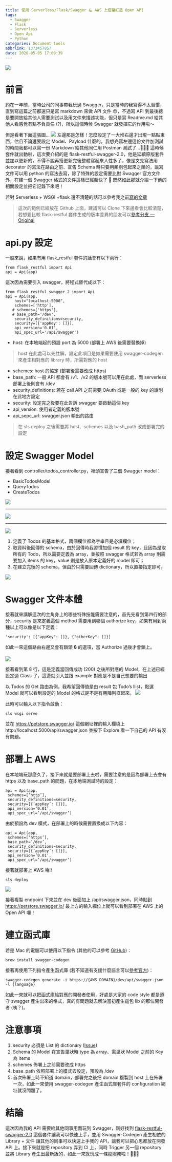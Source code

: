 ```yaml
---
title: 使用 Serverless/Flask/Swagger 在 AWS 上搭建打造 Open API
tags:
  - Swagger
  - Flask
  - Serverless
  - Open Api
  - Python
categories: Document tools
abbrlink: 1373457857
date: 2020-05-05 17:09:39
---
```



![](https://i.imgur.com/2UI8Ggs.png)

# 前言

約在一年前，當時公司的同事帶我玩過 Swagger，只是當時的我寫得不太習慣，直到寫這篇之前都還只是寫 markdown 來做 API 文件 😓，不過寫 API 到最後總是要開放給其他人需要測試以及用文件來描述功能，但只是寫 Readme.md 給其他人看感覺有點不負責任 (?)，所以這個時候 Swagger 就發揮它的作用啦～

但是看著下面這張圖…
![](https://i.imgur.com/zg1jEuy.png)
左邊那是怎樣！怎麼設定了一大堆右邊才出現一點點東西，估且不論還要設定 Model、Payload 什麼的，我想光寫左邊這份文件加測試的時間我都可以寫一份 Markdown 給其他同仁用 Postman 測試了…🤣🤣🤣
這時候套件就出動啦，這次要介紹的是 flask-restful-swagger-2.0，他是延續原版套件並加以更新的，不得不說再搭更新完後整體寫起來人性多了，像是文先寫法用 decorator 的寫法在路由之前、宣告 Schema 時只要用類別包起來之類的，讓寫文件可以用 python 的寫法去寫，除了特殊的設定需要比對 Swagger 官方文件外，在建一個 Swagger 格式的文件這樣已經超快了 💪
既然如此那就介紹一下他的相關設定並把它記錄下來吧！

<!-- more -->

若對 Serverless + WSGI +flask 還不清楚的話可以參考我之前[寫的文章](https://medium.com/@nijia.lin/%E7%BA%8C%E7%AF%87-serverless-wsgi-flask-chatbot-%E7%9A%84%E9%96%8B%E7%99%BC%E6%8C%87%E5%8D%97-f11de7dee7aa)

<!-- more -->

> 這次的範例已經放在 Github 上面，建議可以 Clone 下來邊看會比較清楚，若想要比較 flask-restful 套件生成的版本差異的朋友可以[參考分支 — Original](https://github.com/louis70109/aws-swagger-wsgi-flask)

# api.py 設定

一般來說，如果有用 flask_restful 套件的話會有以下兩行：

```
from flask_restful import Api
api = Api(app)
```

這次因為需要引入 swagger，將程式替代成以下：

```
from flask_restful_swagger_2 import Api
api = Api(app,
    host="localhost:5000",
    schemes=['http'],
   # schemes=['https'],
   # base_path='/dev',
    security_definitions=security,
    security=[{'appKey': []}],
    api_version='0.01',
    api_spec_url='/api/swagger')
```

- host: 在本地端起的預設 port 為 5000 (部署上 AWS 後需要替換掉)

> host 在此處可以先註解，設定此項目是如果需要使用 swagger-codegen 來產生相對應的 library 時，所需對應的 host

- schemes: host 的協定 (部署後需要改成 https)
- base_path: 一般 API 都會有 /v1、/v2 的版本號可以用在此處，而 serverless 部署上後則會有 /dev
- security_definitions: 若在 call API 之前需要 OAuth 或是一般的 key 的話則在此地方設定
- security: 設定完之後要在此告訴 swagger 要啟動這個 key
- api_version: 使用者定義的版本號
- api_sepc_url: swagger.json 輸出的路由

> 在 sls deploy 之後需要將 host、schemes 以及 bash_path 改成部署完的設定

# 設定 Swagger Model

接著看到 controller/todos_controller.py，裡頭宣告了三個 Swagger model：

- BasicTodosModel
- QueryTodos
- CreateTodos

![](https://i.imgur.com/fg9Slabm.png)

---

![](https://i.imgur.com/njcsd9Im.png)

---

![](https://i.imgur.com/Dsw6Djmm.png)

1. 定義了 Todos 的基本格式，兩個欄位都為字串且是必填欄位；
2. 取資料後回傳的 schema，由於回傳時我習慣加個 result 的 key，且因為是取所有的 Todo，所以需要定義為 array，並按照 swagger 格式若為 array 則需要加入 items 的 key，value 則是放入原本定義好的 model 即可；
3. 在建立完後的 schema，但由於只需要回傳 dictionary，所以直接指定即可。

![](https://i.imgur.com/as5blSM.png)

# Swagger 文件本體

<script src="https://gist.github.com/louis70109/2b6e2d571e1ff558196e23eb1f3c4fe5.js"></script>

接著就來講解這次的主角身上的哪些特殊技能需要注意的，首先先看到第四行的部分，security 是來定義這個 method 需要用到哪個 authorize key，如果有用到兩種以上可以像是以下定義：

```
'security': [{"appKey": []}, {"otherKey": []}]
```

如此一來這個路由右邊又會有鎖頭 🔒 的選項，當 Authorize 過後才會鎖上。

![](https://i.imgur.com/fLOprLT.png)

接著看到第 8 行，這是定義當回傳成功 (200) 之後所對應的 Model，在上述已經設定過 Class 了，這邊就引入並跟 example 對應是不是自己想要的輸出

以 Todos 的 Get 路由為例，我希望回傳值是由 result 包 Todo’s llist，點選 Model 就可以看到設定的 Model 的格式是不是有用陣列框起來。
![](https://i.imgur.com/ehH5P7E.png)

此時可以輸入以下指令啟動：

```
sls wsgi serve
```

並在 https://petstore.swagger.io/ 這個網址裡的輸入欄填上 http://localhost:5000/api/swagger.json 並按下 Explore 看一下自己的 API 有沒有問題。

# 部署上 AWS

在本地端玩那麼久了，接下來就是要部署上去啦，需要注意的是因為部署上去會有 https 以及 base_path 的問題，在本地端測試時的設定：

```
api = Api(app,
 schemes=[‘http’],
 security_definitions=security,
 security=[{‘appKey’: []}],
 api_version=’0.01',
 api_spec_url=’/api/swagger’)
```

由於預設為 dev 模式，在部署上的時候需要置換成以下內容：

```
api = Api(app,
 schemes=[‘https’],
 base_path=’/dev’,
 security_definitions=security,
 security=[{‘appKey’: []}],
 api_version=’0.01',
 api_spec_url=’/api/swagger’)
```

接著就部署上 AWS 嚕‼️

```
sls deploy
```

![](https://i.imgur.com/B3rdIHi.png)

接著複製 endpoint 下來並在 dev 後面加上 /api/swagger.json，同時貼到 https://petstore.swagger.io/ 最上方的輸入欄位上就可以看到部署在 AWS 上的 Open API 囉！

# 建立函式庫

若是 Mac 的電腦可以使用以下指令 (其他的可以參考 [GitHub](https://github.com/swagger-api/swagger-codegen))：

```
brew install swagger-codegen
```

接著再使用下列指令產生函式庫 (若不知道有支援什麼語言可以[參考官方](https://swagger.io/tools/swagger-codegen/))：

```
swagger-codegen generate -i https://{AWS_DOMAIN}/dev/api/swagger.json -l {language}
```

如此一來就可以把函式庫給對應的開發者使用，好處是大家的 code style 都是遵守 swagger 產生出來的格式，真的有問題就去解決當初產生這包 lib 的那位開發者 (咦？)。

# 注意事項

1. security 必須是 List 的 dictionary ([Issue](https://github.com/swagger-api/swagger-codegen/issues/7847#issuecomment-374512375))
2. Schema 的 Model 在宣告巢狀時 type 為 array、需巢狀 Model 之前的 Key 為 items
3. schemes 佈署上之前需要改成 https
4. base_path 依照部署上的模式去設定，預設為 /dev
5. 首次佈署上時不知道 domain，部署完之後把 domain 複製到 host 上在佈署一次，如此一來使用 swagger-codegen 產生函式庫套件的 configuration 網址就沒問題了。

# 結論

這次因為我的 API 需要給其他同事用而玩到 Swagger，剛好找到 [flask-restful-swagger-2.0](https://github.com/soerface/flask-restful-swagger-2.0) 這個套件讓我可以快速上手，並用 Swagger-Codegen 產生相依的 Library + 文件 讓其他的同事可以快速上手我的 API，讓我可以把心思都放在開發 API 上。接下來就是把 repository 弄到 CI 上，同時 Trigger 另一個 repository 並將 Library 產生出最新版的，如此一來就玩成一條龍服務啦！🎉🎉🎉
